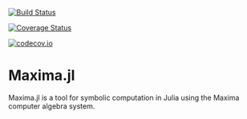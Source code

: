 [![Build Status](https://travis-ci.org/nsmith5/Maxima.jl.svg?branch=master)](https://travis-ci.org/nsmith5/Maxima.jl)

[![Coverage Status](https://coveralls.io/repos/nsmith5/Maxima.jl/badge.svg?branch=master&service=github)](https://coveralls.io/github/nsmith5/Maxima.jl?branch=master)

[![codecov.io](http://codecov.io/github/nsmith5/Maxima.jl/coverage.svg?branch=master)](http://codecov.io/github/nsmith5/Maxima.jl?branch=master)

# Maxima.jl 

Maxima.jl is a tool for symbolic computation in Julia using the Maxima computer algebra system.


